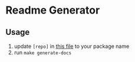 # Readme Generator

## Usage

1. update `[repo]` in [this file](./README-TEMPLATE.md?plain=1#L3) to your package name
2. run `make generate-docs`
